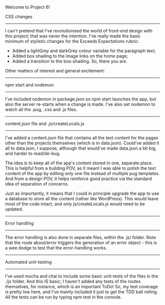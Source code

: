 Welcome to Project 6!

CSS changes
***********
I can't pretend that I've revolutionised the world of front-end design
with this project; that was never the intention. I've really made the
basic minimum of stylistic changes for the Exceeds Expectations rubric:
 - Added a lightGrey and darkGrey colour variable for the paragraph text;
 - Added box shading to the image links on the home page;
 - Added a transition to the box-shading.
 So, there you are.

Other matters of interest and general excitement:

**********************
npm start and nodemon
********************** 
I've included nodemon in package.json so npm start launches the app,
but also the server re-starts when a change is made. I've also set
nodemon to watch all the .pug, .css and .js files.

*****************************************
content.json file and .js/createLocals.js
*****************************************
I've added a content.json file that contains all the text content for
the pages other than the projects themselves (which is in data.json).
Could've added it all to data.json, I suppose, although that would've made
data.json a bit big, and harder to read/de-bug.

The idea is to keep all of the app's content stored in one, separate place.
This is helpful from a building POV, as it meant I was able to polish the 
text content of the app by editing only one file instead of multiple pug
templates. And from a design POV, it helps reinforce good practice via 
the standard idea of separation of concerns.

Just as importantly, it means that I could in principle upgrade the app
to use a database to store all the content (rather like WordPress). This
would leave most of the code intact, and only js/createLocals.js would need
to be updated.

**************
Error handling
**************
The error handling is also done in separate files, within the .js/ folder.
Note that the route about/error triggers the generation of an error object -
this is a wee dodge to test that the error-handling works.

**********************
Automated unit-testing
**********************
I've used mocha and chai to include some basic unit-tests of the files 
in the ./js folder. And this IS basic; I haven't added any tests of the
routes themselves, for instance, which is an important ToDo! So, my test
coverage is pretty low here, and I've mainly included it just to get the
TDD ball rolling.
All the tests can be run by typing npm test in the console.
